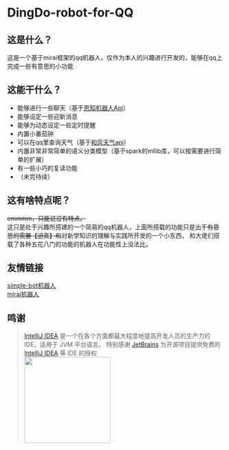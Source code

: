 # DingDo-robot-for-QQ
## 这是什么？
这是一个基于mirai框架的qq机器人，仅作为本人的兴趣进行开发的，能够在qq上完成一些有意思的小功能
## 这能干什么？
* 能够进行一些聊天（基于[思知机器人Api](https://console.ownthink.com)）
* 能够设定一些迎新消息
* 能够为动态设定一些定时提醒
* 内置小番茄钟
* 可以在qq里查询天气（基于[和风天气api](https://dev.heweather.com/docs/api/overview)）
* 内置非常非常简单的语义分类模型（基于spark的mllib库，可以按需要进行简单的扩展）
* 有一些小巧的复读功能
* （未完待续）
## 这有啥特点呢？
~~emmmm，只能说没有特点。~~<br>
这只是处于兴趣所搭建的一个简易的qq机器人，上面所搭载的功能只是出于~~有意思的需要【迫真】和~~对新学知识的理解与实践所开发的一个小东西，
和大佬们搭载了各种五花八门的功能的机器人在功能性上没法比。
## 友情链接
[simple-bot机器人](https://github.com/ForteScarlet/simple-robot-component-mirai)<br>
[mirai机器人](https://github.com/mamoe/mirai)

## 鸣谢

> [IntelliJ IDEA](https://zh.wikipedia.org/zh-hans/IntelliJ_IDEA) 是一个在各个方面都最大程度地提高开发人员的生产力的 IDE，适用于 JVM 平台语言。
特别感谢 [JetBrains](https://www.jetbrains.com/?from=mirai) 为开源项目提供免费的 [IntelliJ IDEA](https://www.jetbrains.com/idea/?from=mirai) 等 IDE 的授权  
[<img src=".github/jetbrains-variant-3.png" width="200"/>](https://www.jetbrains.com/?from=mirai)